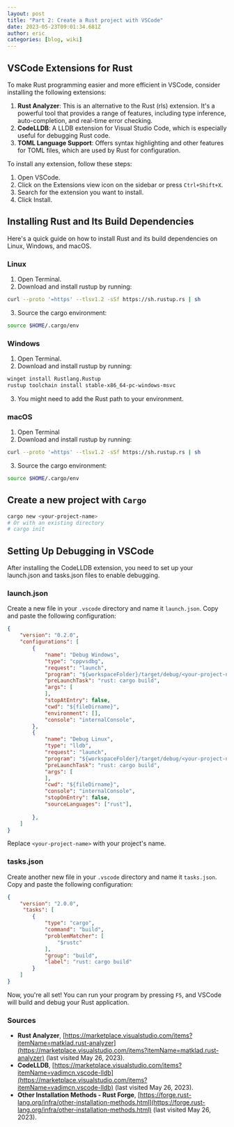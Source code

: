 ```yaml
---
layout: post
title: "Part 2: Create a Rust project with VSCode"
date: 2023-05-23T09:01:34.681Z
author: eric
categories: [blog, wiki]
---
```

## VSCode Extensions for Rust

To make Rust programming easier and more efficient in VSCode, consider installing the following extensions:

1. **Rust Analyzer**: This is an alternative to the Rust (rls) extension. It's a powerful tool that provides a range of features, including type inference, auto-completion, and real-time error checking.
2. **CodeLLDB**: A LLDB extension for Visual Studio Code, which is especially useful for debugging Rust code.
3. **TOML Language Support**: Offers syntax highlighting and other features for TOML files, which are used by Rust for configuration.

To install any extension, follow these steps:

1. Open VSCode.
2. Click on the Extensions view icon on the sidebar or press `Ctrl+Shift+X`.
3. Search for the extension you want to install.
4. Click Install.

## Installing Rust and Its Build Dependencies

Here's a quick guide on how to install Rust and its build dependencies on Linux, Windows, and macOS.

### Linux

1. Open Terminal.
2. Download and install rustup by running:

```bash
curl --proto '=https' --tlsv1.2 -sSf https://sh.rustup.rs | sh
```

3. Source the cargo environment:

```bash
source $HOME/.cargo/env
```

### Windows

1. Open Terminal.
2. Download and install rustup by running:

```bash
winget install Rustlang.Rustup
rustup toolchain install stable-x86_64-pc-windows-msvc
```

3. You might need to add the Rust path to your environment.

### macOS

1. Open Terminal
2. Download and install rustup by running:

```bash
curl --proto '=https' --tlsv1.2 -sSf https://sh.rustup.rs | sh
```

3. Source the cargo environment:

```bash
source $HOME/.cargo/env
```

## Create a new project with `Cargo`

```bash
cargo new <your-project-name>
# Or with an existing directory
# cargo init
```

## Setting Up Debugging in VSCode

After installing the CodeLLDB extension, you need to set up your launch.json and tasks.json files to enable debugging.

### launch.json

Create a new file in your `.vscode` directory and name it `launch.json`. Copy and paste the following configuration:

```json
{
    "version": "0.2.0",
    "configurations": [
        {
            "name": "Debug Windows",
            "type": "cppvsdbg",
            "request": "launch",
            "program": "${workspaceFolder}/target/debug/<your-project-name>.exe",
            "preLaunchTask": "rust: cargo build",
            "args": [
            ],
            "stopAtEntry": false,
            "cwd": "${fileDirname}",
            "environment": [],
            "console": "internalConsole",
        },
        {
            "name": "Debug Linux",
            "type": "lldb",
            "request": "launch",
            "program": "${workspaceFolder}/target/debug/<your-project-name>",
            "preLaunchTask": "rust: cargo build",
            "args": [
            ],
            "cwd": "${fileDirname}",
            "console": "internalConsole",
            "stopOnEntry": false,
            "sourceLanguages": ["rust"],
            
        },
    ]
}
```

Replace `<your-project-name>` with your project's name.

### tasks.json

Create another new file in your `.vscode` directory and name it `tasks.json`. Copy and paste the following configuration:

```json
{
    "version": "2.0.0",
     "tasks": [
        {
            "type": "cargo",
            "command": "build",
            "problemMatcher": [
                "$rustc"
            ],
            "group": "build",
            "label": "rust: cargo build"
        }
    ]
}
```

Now, you're all set! You can run your program by pressing `F5`, and VSCode will build and debug your Rust application.

### Sources

- **Rust Analyzer**, [https://marketplace.visualstudio.com/items?itemName=matklad.rust-analyzer](https://marketplace.visualstudio.com/items?itemName=matklad.rust-analyzer) (last visited May 26, 2023).
- **CodeLLDB**, [https://marketplace.visualstudio.com/items?itemName=vadimcn.vscode-lldb](https://marketplace.visualstudio.com/items?itemName=vadimcn.vscode-lldb) (last visited May 26, 2023).
- **Other Installation Methods - Rust Forge**, [https://forge.rust-lang.org/infra/other-installation-methods.html](https://forge.rust-lang.org/infra/other-installation-methods.html) (last visited May 26, 2023).
